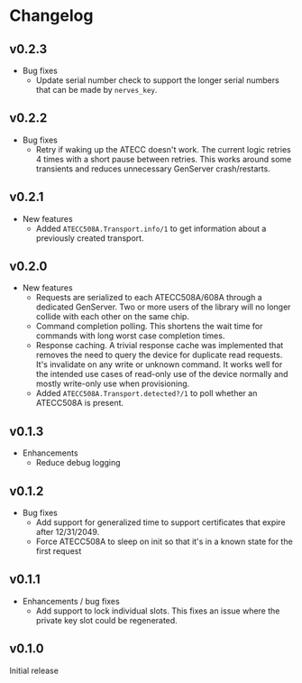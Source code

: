 # Changelog

## v0.2.3

* Bug fixes
  * Update serial number check to support the longer serial numbers that can be
    made by `nerves_key`.

## v0.2.2

* Bug fixes
  * Retry if waking up the ATECC doesn't work. The current logic retries 4 times
    with a short pause between retries. This works around some transients and
    reduces unnecessary GenServer crash/restarts.

## v0.2.1

* New features
  * Added `ATECC508A.Transport.info/1` to get information about a previously
    created transport.

## v0.2.0

* New features
  * Requests are serialized to each ATECC508A/608A through a dedicated
    GenServer. Two or more users of the library will no longer collide with each
    other on the same chip.
  * Command completion polling. This shortens the wait time for commands with
    long worst case completion times.
  * Response caching. A trivial response cache was implemented that removes the
    need to query the device for duplicate read requests. It's invalidate on any
    write or unknown command. It works well for the intended use cases of
    read-only use of the device normally and mostly write-only use when
    provisioning.
  * Added `ATECC508A.Transport.detected?/1` to poll whether an ATECC508A is
    present.

## v0.1.3

* Enhancements
  * Reduce debug logging

## v0.1.2

* Bug fixes
  * Add support for generalized time to support certificates that expire after
    12/31/2049.
  * Force ATECC508A to sleep on init so that it's in a known state for the first
    request

## v0.1.1

* Enhancements / bug fixes
  * Add support to lock individual slots. This fixes an issue where the private
    key slot could be regenerated.

## v0.1.0

Initial release
